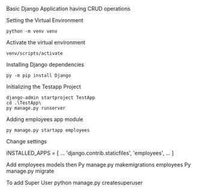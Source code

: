 Basic Django Application having CRUD operations
 
Setting the Virtual Environment

    python -m venv venv

Activate the virtual environment

	venv/scripts/activate

Installing Django dependencies

	py -m pip install Django

Initializing the Testapp Project

	django-admin startproject TestApp
	cd .\TestApp\
	py manage.py runserver

Adding employees app module

	py manage.py startapp employees


Change settings 

INSTALLED_APPS = [
    ...
    'django.contrib.staticfiles',
    'employees',
    ...
]

Add employees models then
    Py manage.py makemigrations employees
    Py manage.py migrate

To add Super User
    python manage.py createsuperuser

